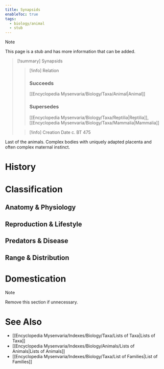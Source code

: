 ```yaml
---
title: Synapsids
enableToc: true
tags:
  - biology/animal
  - stub
---
```


> [!note]
> This page is a stub and has more information that can be added.

> [!summary] Synapsids
> > [!info] Relation
> > ### Succeeds
> > [[Encyclopedia Mysenvaria/Biology/Taxa/Animal|Animal]]
> > ### Supersedes
> > [[Encyclopedia Mysenvaria/Biology/Taxa/Reptilia|Reptilia]], [[Encyclopedia Mysenvaria/Biology/Taxa/Mammalia|Mammalia]]
>
> > [!info] Creation Date
> > c. BT 475

Last of the animals. Complex bodies with uniquely adapted placenta and often complex maternal instinct.
# History

# Classification
## Anatomy & Physiology

## Reproduction & Lifestyle

## Predators & Disease

## Range & Distribution

# Domestication

> [!note]
> Remove this section if unnecessary.
# See Also
- [[Encyclopedia Mysenvaria/Indexes/Biology/Taxa/Lists of Taxa|Lists of Taxa]]
- [[Encyclopedia Mysenvaria/Indexes/Biology/Animals/Lists of Animals|Lists of Animals]]
- [[Encyclopedia Mysenvaria/Indexes/Biology/Taxa/List of Families|List of Families]]